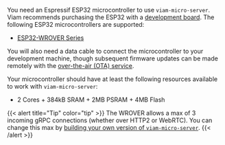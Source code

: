 You need an Espressif ESP32 microcontroller to use `viam-micro-server`.
Viam recommends purchasing the ESP32 with a [development board](https://www.espressif.com/en/products/devkits).
The following ESP32 microcontrollers are supported:

- [ESP32-WROVER Series](https://www.espressif.com/en/products/modules/esp32)

You will also need a data cable to connect the microcontroller to your development machine, though subsequent firmware updates can be made remotely with the [over-the-air (OTA) service](/operate/get-started/other-hardware/micro-module/#over-the-air-updates).

Your microcontroller should have at least the following resources available to work with `viam-micro-server`:

- 2 Cores + 384kB SRAM + 2MB PSRAM + 4MB Flash

{{< alert title="Tip" color="tip" >}}
The WROVER allows a max of 3 incoming gRPC connections (whether over HTTP2 or WebRTC).
You can change this max by [building your own version of `viam-micro-server`](/operate/get-started/other-hardware/micro-module/).
{{< /alert >}}
